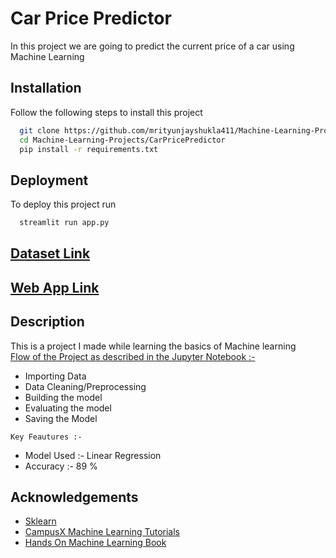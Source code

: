
# Car Price Predictor
In this project we are going to predict the current price of a car using Machine Learning

## Installation

Follow the following steps to install this project

```bash
  git clone https://github.com/mrityunjayshukla411/Machine-Learning-Projects.git 
  cd Machine-Learning-Projects/CarPricePredictor
  pip install -r requirements.txt
```
 
## Deployment

To deploy this project run

```bash
  streamlit run app.py
```

## [Dataset Link](https://github.com/mrityunjayshukla411/Machine-Learning-Projects/blob/main/CarPricePredictor/quickr_car.csv)

## [Web App Link](https://car-price-predictor-kalishasur.herokuapp.com/)

## Description

This is a project I made while learning the basics of Machine learning  
[Flow of the Project as described in the Jupyter Notebook :-](https://github.com/mrityunjayshukla411/Machine-Learning-Projects/blob/main/CarPricePredictor/car_price_predictor.ipynb)  
* Importing Data
* Data Cleaning/Preprocessing
* Building the model  
* Evaluating the model
* Saving the Model 

`Key Feautures :-` 
* Model Used :- Linear Regression
* Accuracy :- 89 %



## Acknowledgements

 - [Sklearn](https://scikit-learn.org/stable/)
 - [CampusX Machine Learning Tutorials](https://www.youtube.com/c/CampusX-official/featured)
 - [Hands On Machine Learning Book](https://www.oreilly.com/library/view/hands-on-machine-learning/9781492032632/)


